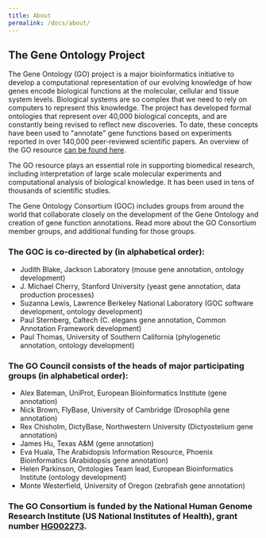 ```yaml
---
title: About
permalink: /docs/about/
---
```


<!--The links to many of the names are broken, so I did not link any.  All need to be reviewed.-->

## The Gene Ontology Project

The Gene Ontology (GO) project is a major bioinformatics initiative to develop a computational representation of our
evolving knowledge of how genes encode biological functions at the molecular, cellular and tissue system levels.
Biological systems are so complex that we need to rely on computers to represent this knowledge. The project has
developed formal ontologies that represent over 40,000 biological concepts, and are constantly being revised to
reflect new discoveries. To date, these concepts have been used to "annotate" gene functions based on experiments
reported in over 140,000 peer-reviewed scientific papers. An overview of the GO resource [can be found here](IntroductiontoGOResource.md
).

The GO resource plays an essential role in supporting biomedical research, including interpretation of large scale
molecular experiments and computational analysis of biological knowledge. It has been used in tens of thousands of
scientific studies.

The Gene Ontology Consortium (GOC) includes groups from around the world that collaborate closely on the development
of the Gene Ontology and creation of gene function annotations. Read more about the GO Consortium member groups, and
additional funding for those groups.
### The GOC is co-directed by (in alphabetical order):

 * Judith Blake, Jackson Laboratory (mouse gene annotation, ontology development)
 * J. Michael Cherry, Stanford University (yeast gene annotation, data production processes)
 * Suzanna Lewis, Lawrence Berkeley National Laboratory (GOC software development, ontology development)
 * Paul Sternberg, Caltech (C. elegans gene annotation, Common Annotation Framework development)
 * Paul Thomas, University of Southern California (phylogenetic annotation, ontology development)

### The GO Council consists of the heads of major participating groups (in alphabetical order):

 * Alex Bateman, UniProt, European Bioinformatics Institute (gene annotation)
 * Nick Brown, FlyBase, University of Cambridge (Drosophila gene annotation)
 * Rex Chisholm, DictyBase, Northwestern University (Dictyostelium gene annotation)
 * James Hu, Texas A&M (gene annotation)
 * Eva Huala, The Arabidopsis Information Resource, Phoenix Bioinformatics (Arabidopsis gene annotation)
 * Helen Parkinson, Ontologies Team lead, European Bioinformatics Institute (ontology development)
 * Monte Westerfield, University of Oregon (zebrafish gene annotation)

### The GO Consortium is funded by the National Human Genome Research Institute (US National Institutes of Health), grant number [HG002273](https://projectreporter.nih.gov/project_info_details.cfm?aid=9209989).
